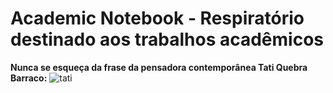 # Academic Notebook - Respiratório destinado aos trabalhos acadêmicos

**Nunca se esqueça da frase da pensadora contemporânea Tati Quebra Barraco:**
![tati](https://user-images.githubusercontent.com/71051791/130269727-c1f7d442-47f1-48a1-9705-a7f190d0547b.jpg)
